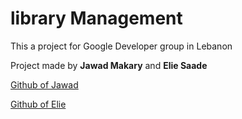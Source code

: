 # library Management

This a project for Google Developer group in Lebanon

Project made by **Jawad Makary** and **Elie Saade**

[Github of Jawad](https://github.com/JawadMakary)

[Github of Elie](https://github.com/Elie309)
